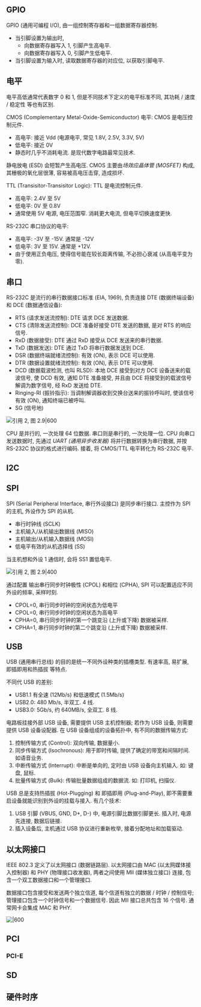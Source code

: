 ## GPIO

GPIO (通用可编程 I/O), 由一组控制寄存器和一组数据寄存器控制.
- 当引脚设置为输出时, 
	- 向数据寄存器写入 1, 引脚产生高电平.
	- 向数据寄存器写入 0, 引脚产生低电平.
- 当引脚设置为输入时, 读取数据寄存器的对应位, 以获取引脚电平.

## 电平

电平高低通常代表数字 0 和 1, 但是不同技术下定义的电平标准不同, 其功耗 / 速度 / 稳定性 等也有区别.

CMOS (Complementary Metal-Oxide-Semiconductor) 电平: CMOS 是电压控制元件.
- 高电平: 接近 Vdd (电源电平, 常见 1.8V, 2.5V, 3.3V, 5V)
- 低电平: 接近 0V
- 静态时几乎不消耗电流. 是现代数字电路最常见技术.

静电放电 (ESD) 会短暂产生高电压. CMOS 主要由*场效应晶体管 (MOSFET)* 构成, 其栅极的氧化层很薄, 
容易被高电压击穿, 造成损坏.

TTL (Transisitor-Transisitor Logic): TTL 是电流控制元件.
- 高电平: 2.4V 至 5V
- 低电平: 0V 至 0.8V
- 通常使用 5V 电源, 电压范围窄. 消耗更大电流, 但电平切换速度更快.

RS-232C 串口协议的电平:
- 高电平: -3V 至 -15V. 通常是 -12V
- 低电平: 3V 至 15V. 通常是 +12V.
- 由于使用正负电压, 使得信号能在较长距离传输, 不必担心衰减 (从高电平变为零).

## 串口

RS-232C 是流行的串行数据接口标准 (EIA, 1969), 负责连接 DTE (数据终端设备) 和 DCE (数据通信设备):
- RTS (请求发送流控制): DTE 请求 DCE 发送数据.
- CTS (清除发送流控制): DCE 准备好接受 DTE 发送的数据, 是对 RTS 的响应信号.
- RxD (数据接受): DTE 通过 RxD 接受从 DCE 发送来的串行数据.
- TxD (数据发送): DTE 通过 TxD 将串行数据发送到 DCE.
- DSR (数据终端就绪流控制): 有效 (ON), 表示 DCE 可以使用.
- DTR (数据设置就绪流控制): 有效 (ON), 表示 DTE 可以使用.
- DCD (数据载波检测, 也叫 RLSD): 本地 DCE 接受到对方 DCE 设备送来的载波信号, 使 DCD 有效, 通知 DTE 准备接受, 并且由 DCE 将接受到的载波信号解调为数字信号, 经 RxD 发送给 DTE.
- Ringing-RI (振铃指示): 当调制解调器收到交换台送来的振铃呼叫时, 使该信号有效 (ON), 通知终端已被呼叫.
- SG (信号地)

![引用 2, 图 2.9|600](/attach/Pasted%20image%2020250306105044.avif)

CPU 是并行的, 一次处理 64 位数据. 串口则是串行的, 一次处理一位. CPU 向串口发送数据时, 先通过 *UART (通用异步收发器)* 将并行数据转换为串行数据, 并按 RS-232C 协议的格式进行编码. 接着, 将 CMOS/TTL 电平转化为 RS-232C 电平.


## I2C 

## SPI 

SPI (Serial Peripheral Interface, 串行外设接口) 是同步串行接口. 主控作为 SPI 的主机, 外设作为 SPI 的从机.

- 串行时钟线 (SCLK)
- 主机输入/从机输出数据线 (MISO)
- 主机输出/从机输入数据线 (MOSI)
- 低电平有效的从机选择线 (SS)

当主机想和外设 1 通信时, 会将 SS1 置低电平.

![引用 2, 图 2.9|400](/attach/Pasted%20image%2020250306154229.avif)

通过配置 输出串行同步时钟极性 (CPOL) 和相位 (CPHA), SPI 可以配置适应不同外设的频率, 采样时刻. 
- CPOL=0, 串行同步时钟的空闲状态为低电平
- CPOL=0, 串行同步时钟的空闲状态为高电平
- CPHA=0, 串行同步时钟的第一个跳变沿 (上升或下降) 数据被采样.
- CPHA=1, 串行同步时钟的第二个跳变沿 (上升或下降) 数据被采样.

## USB

USB (通用串行总线) 的目的是统一不同外设种类的插槽类型. 有速率高, 易扩展, 即插即用和热插拔 等特点.

不同代 USB 的差别:
- USB1.1 有全速 (12Mb/s) 和低速模式 (1.5Mb/s)
- USB2.0: 480 Mb/s, 半双工. 4 线.
- USB3.0: 5Gb/s, 约 640MB/s, 全双工. 8 线.

电路板挂接外部 USB 设备, 需要提供 USB 主机控制器; 若作为 USB 设备, 则需要提供 USB 设备设配器. 
在 USB 设备组成的设备拓扑中, 有不同的数据传输方式:
1. 控制传输方式 (Control): 双向传输, 数据量小.
2. 同步传输方式 (Isochronous): 用于即时传输, 提供了确定的带宽和间隔时间. 如语音业务.
3. 中断传输方式 (Interrupt): 中断是单向的, 定时由 USB 设备向主机输入. 如: 键盘, 鼠标.
4. 批量传输方式 (Bulk): 传输批量数据组成的数据流. 如: 打印机, 扫描仪.

USB 总是支持热插拔 (Hot-Plugging) 和 即插即用 (Plug-and-Play), 即不需要重启设备就能识别到外设的挂载与接入. 有几个技术:
1. USB 引脚 (VBUS, GND, D+, D-) 中, 电源引脚比数据引脚更长. 插入时, 电源先连接, 数据后链接.
2. 插入设备后, 主机通过 USB 协议进行重新枚举, 接着分配地址和加载驱动.

## 以太网接口

IEEE 802.3 定义了以太网接口 (数据链路层). 以太网接口由 MAC (以太网媒体接入控制器) 和 PHY (物理接口收发器), 两者之间使用 MII (媒体独立接口) 连接, 包含一个双工数据接口和一个管理接口.

数据接口包含接受和发送两个独立信道, 每个信道有独立的数据 / 时钟 / 控制信号; 管理接口包含一个时钟信号和一个数据信号. 因此 MII 接口总共包含 16 个信号. 通常网卡会集成 MAC 和 PHY.

![|600](../../attach/Pasted%20image%2020250306161513.avif)

## PCI

### PCI-E

## SD

## 硬件时序
